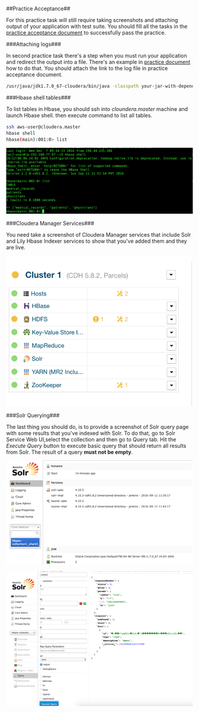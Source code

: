 ##Practice Acceptance##

  For this practice task will still require taking screenshots and attaching output of your application with test suite. You should fill all the tasks in the [practice acceptance document](https://docs.google.com/spreadsheets/d/1y50_13xftT4ATGkTItBwYbsufgdf2ExtrvDLmYen4Sw/edit?usp=sharing) to successfully pass the practice.


###Attaching logs###

  In second practice task there's a step when you must run your application and redirect the output into a file. There's an example in [practice document](https://github.com/marianfaryna/lits/blob/master/practice2/README.md) how to do that. You should attach the link to the log file in practice acceptance document.
```bash
/usr/java/jdk1.7.0_67-cloudera/bin/java -classpath your-jar-with-dependencies.jar your.entry.PointClass >> asdf.log
```
###Hbase shell tables###

  To list tables in Hbase, you should ssh into *cloundera.master* machine and launch Hbase shell. then execute command to list all tables.
```bash
ssh aws-user@cloudera.master
hbase shell
hbase(main):001:0> list
```      

![alt text](images/hbase-list-acceptance.png "Hbase shell list tables")

###Cloudera Manager Services###

  You need take a screenshot of Cloudera Manager services that include Solr and Lily Hbase Indexer services to show that you've added them and they are live.

  ![alt text](images/cloudera-manager-acceptance.png "Cludera Manager services")

###Solr Querying###

  The last thing you should do, is to provide a screenshot of Solr query page with some results that you've indexed with Solr.
  To do that, go to Solr Service Web UI,select the collection and then go to Query tab. Hit the *Execute Query* button to execute basic query that should return all results from Solr. The result of a query **must not be empty**.

![alt text](images/solr-collection-acceptance.png "Solr collection selection")


![alt text](images/solr-query-acceptance.png "Solr query execution")
